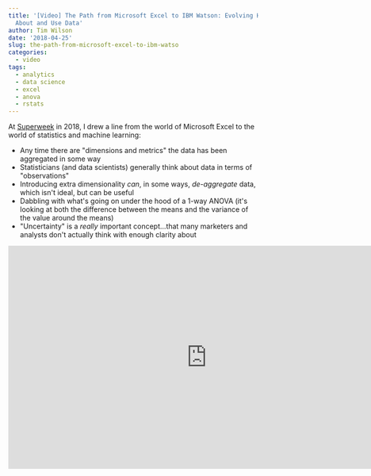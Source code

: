 ```yaml
---
title: '[Video] The Path from Microsoft Excel to IBM Watson: Evolving How We Think
  About and Use Data'
author: Tim Wilson
date: '2018-04-25'
slug: the-path-from-microsoft-excel-to-ibm-watso
categories: 
  - video
tags: 
  - analytics
  - data science
  - excel
  - anova
  - rstats
---
```


At [Superweek](https://superweek.hu) in 2018, I drew a line from the world of Microsoft Excel to the world of statistics and machine learning: 

* Any time there are "dimensions and metrics" the data has been aggregated in some way
* Statisticians (and data scientists) generally think about data in terms of "observations"
* Introducing extra dimensionality _can_, in some ways, _de-aggregate_ data, which isn't ideal, but can be useful
* Dabbling with what's going on under the hood of a 1-way ANOVA (it's looking at both the difference between the means and the variance of the value around the means)
* "Uncertainty" is a _really_ important concept...that many marketers and analysts don't actually think with enough clarity about

<div style="text-align: center;">
<iframe width="800" height="450" src="https://www.youtube.com/embed/6WqcQr496Fw" title="YouTube video player" frameborder="0" allow="accelerometer; autoplay; clipboard-write; encrypted-media; gyroscope; picture-in-picture" allowfullscreen></iframe>
</div>
